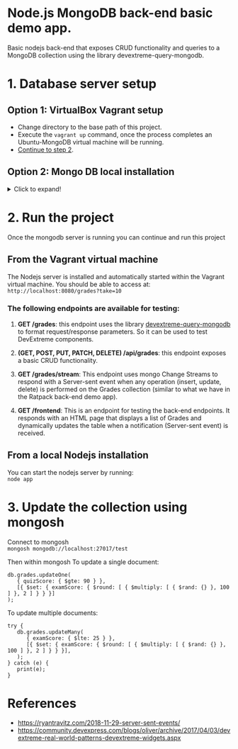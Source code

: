 # Node.js MongoDB back-end basic demo app.
Basic nodejs back-end that exposes CRUD functionality and queries to a MongoDB collection using the library devextreme-query-mongodb.

# 1. Database server setup
## Option 1: VirtualBox Vagrant setup
- Change directory to the base path of this project.
- Execute the `vagrant up` command, once the process completes an Ubuntu-MongoDB virtual machine will be running.
- [Continue to step 2](#2-run-the-project).

## Option 2: Mongo DB local installation
<details>
<summary>Click to expand!</summary>

### Install Nodejs
Todo: Document how to install Nodejs  
### Install MongoDB
#### Ubuntu
https://docs.mongodb.com/manual/tutorial/install-mongodb-on-ubuntu/.

#### Windows
https://docs.mongodb.com/manual/tutorial/install-mongodb-on-windows/.

[install mongosh](https://docs.mongodb.com/manual/tutorial/install-mongodb-on-windows/#install-mongosh) as a separate package. \
[Install MongoDB tools](https://docs.mongodb.com/database-tools/installation/installation-windows/) (mongoimport).

Add the path to mongoDB files to windows PATH
In my case it was \
`C:\Program Files\MongoDB\Server\5.0\bin\` \
`C:\Program Files\MongoDB\Tools\100\bin\`

It wasn't required to add mongosh app to the windows PATH variable, but it was installed on this directory: \
`C:\Users\HP\AppData\Local\Programs\mongosh`

### Start mongoDB as a replica
Stop any mongodb server instance.

### Create data directory and Start a replica instance in the default port 27017  
Run the following commands to set up a simple, single-node replica set (for testing purposes).
#### Windows  
```
mkdir C:\mongodb\data
mongod --replSet rs0 --dbpath "C:\mongodb\data"
```

#### Ubuntu  
```
mkdir -p /mongodb/data
mongod --replSet rs0 --dbpath /mongodb/data
```

### Connect (in a different terminal) using mongosh and initialize the replica 
`mongosh mongodb://<MONGODB_SERVER_IP>:27017/test` \
`rs.initiate()`

## Import test collection
Import the [restaurants](https://raw.githubusercontent.com/mongodb/docs-assets/drivers/restaurants.json) collection into the test database as shown in this readme file:
https://github.com/mongodb/docs-assets/tree/drivers
</details>

# 2. Run the project
Once the mongodb server is running you can continue and run this project
## From the Vagrant virtual machine
The Nodejs server is installed and automatically started within the Vagrant virtual machine. You should be able to access at:  
`http://localhost:8080/grades?take=10`

### The following endpoints are available for testing:

1. **GET /grades**: this endpoint uses the library [devextreme-query-mongodb](https://github.com/oliversturm/devextreme-query-mongodb) to format request/response parameters. So it can be used to test DevExtreme components.

2. **(GET, POST, PUT, PATCH, DELETE) /api/grades**: this endpoint exposes a basic CRUD functionality.

3. **GET /grades/stream**: This endpoint uses mongo Change Streams to respond with a Server-sent event when any operation (insert, update, delete) is performed on the Grades collection (similar to what we have in the Ratpack back-end demo app).

4. **GET /frontend**: This is an endpoint for testing the back-end endpoints. It responds with an HTML page that displays a list of Grades and dynamically updates the table when a notification (Server-sent event) is received.
  
## From a local Nodejs installation
You can start the nodejs server by running:  
`node app`  

# 3. Update the collection using mongosh

Connect to mongosh \
`mongosh mongodb://localhost:27017/test`

Then within mongosh
To update a single document:  
```
db.grades.updateOne( 
   { quizScore: { $gte: 90 } }, 
   [{ $set: { examScore: { $round: [ { $multiply: [ { $rand: {} }, 100 ] }, 2 ] } } }]
);
```

To update multiple documents:  
```
try {
   db.grades.updateMany(
      { examScore: { $lte: 25 } },
      [{ $set: { examScore: { $round: [ { $multiply: [ { $rand: {} }, 100 ] }, 2 ] } } }],
   );
} catch (e) {
   print(e);
}
```

# References
- https://ryantravitz.com/2018-11-29-server-sent-events/
- https://community.devexpress.com/blogs/oliver/archive/2017/04/03/devextreme-real-world-patterns-devextreme-widgets.aspx

